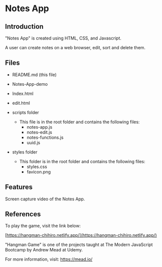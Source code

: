 # Notes App

## Introduction

"Notes App" is created using HTML, CSS, and Javascript. 

A user can create notes on a web browser, edit, sort and delete them. 



## Files

- README.md (this file)

- Notes-App-demo

- Index.html

- edit.html

- scripts folder

  - This file is in the root folder and contains the following files: 
    - notes-app.js
    - notes-edit.js
    - notes-functions.js
    - uuid.js

- styles folder

  - This folder is in the root folder and contains the following files:
    - styles.css 
    - favicon.png

  



## Features

Screen capture video of the Notes App.



## References

To play the game, visit the link below:

[https://hangman-chihiro.netlify.app/](https://hangman-chihiro.netlify.app/)

"Hangman Game" is one of the projects taught at The Modern JavaScript Bootcamp by Andrew Mead at Udemy. 

For more information, visit: https://mead.io/